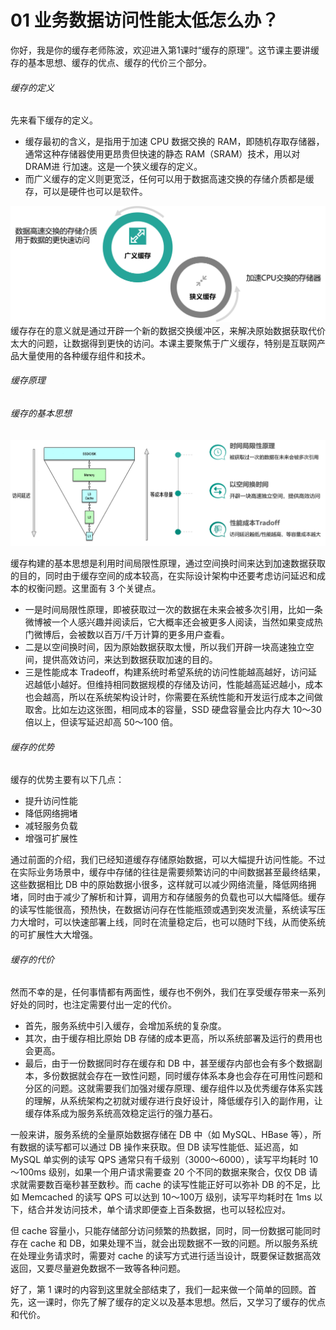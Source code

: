 01 业务数据访问性能太低怎么办？
=================

你好，我是你的缓存老师陈波，欢迎进入第1课时“缓存的原理”。这节课主要讲缓存的基本思想、缓存的优点、缓存的代价三个部分。

###### 缓存的定义

先来看下缓存的定义。

* 缓存最初的含义，是指用于加速 CPU 数据交换的 RAM，即随机存取存储器，通常这种存储器使用更昂贵但快速的静态 RAM（SRAM）技术，用以对 DRAM进 行加速。这是一个狭义缓存的定义。
* 而广义缓存的定义则更宽泛，任何可以用于数据高速交换的存储介质都是缓存，可以是硬件也可以是软件。

![img](assets/CgoB5l2kRNCAb-sUAABvQzE04y0542.png) 缓存存在的意义就是通过开辟一个新的数据交换缓冲区，来解决原始数据获取代价太大的问题，让数据得到更快的访问。本课主要聚焦于广义缓存，特别是互联网产品大量使用的各种缓存组件和技术。

###### 缓存原理

###### 缓存的基本思想

![img](assets/CgotOV2kRNCAA-2iAAFIp9OGLeU604.png)

缓存构建的基本思想是利用时间局限性原理，通过空间换时间来达到加速数据获取的目的，同时由于缓存空间的成本较高，在实际设计架构中还要考虑访问延迟和成本的权衡问题。这里面有 3 个关键点。

* 一是时间局限性原理，即被获取过一次的数据在未来会被多次引用，比如一条微博被一个人感兴趣并阅读后，它大概率还会被更多人阅读，当然如果变成热门微博后，会被数以百万/千万计算的更多用户查看。
* 二是以空间换时间，因为原始数据获取太慢，所以我们开辟一块高速独立空间，提供高效访问，来达到数据获取加速的目的。
* 三是性能成本 Tradeoff，构建系统时希望系统的访问性能越高越好，访问延迟越低小越好。但维持相同数据规模的存储及访问，性能越高延迟越小，成本也会越高，所以在系统架构设计时，你需要在系统性能和开发运行成本之间做取舍。比如左边这张图，相同成本的容量，SSD 硬盘容量会比内存大 10～30 倍以上，但读写延迟却高 50～100 倍。

###### 缓存的优势

缓存的优势主要有以下几点：

* 提升访问性能
* 降低网络拥堵
* 减轻服务负载
* 增强可扩展性

通过前面的介绍，我们已经知道缓存存储原始数据，可以大幅提升访问性能。不过在实际业务场景中，缓存中存储的往往是需要频繁访问的中间数据甚至最终结果，这些数据相比 DB 中的原始数据小很多，这样就可以减少网络流量，降低网络拥堵，同时由于减少了解析和计算，调用方和存储服务的负载也可以大幅降低。缓存的读写性能很高，预热快，在数据访问存在性能瓶颈或遇到突发流量，系统读写压力大增时，可以快速部署上线，同时在流量稳定后，也可以随时下线，从而使系统的可扩展性大大增强。

###### 缓存的代价

然而不幸的是，任何事情都有两面性，缓存也不例外，我们在享受缓存带来一系列好处的同时，也注定需要付出一定的代价。

* 首先，服务系统中引入缓存，会增加系统的复杂度。
* 其次，由于缓存相比原始 DB 存储的成本更高，所以系统部署及运行的费用也会更高。
* 最后，由于一份数据同时存在缓存和 DB 中，甚至缓存内部也会有多个数据副本，多份数据就会存在一致性问题，同时缓存体系本身也会存在可用性问题和分区的问题。这就需要我们加强对缓存原理、缓存组件以及优秀缓存体系实践的理解，从系统架构之初就对缓存进行良好设计，降低缓存引入的副作用，让缓存体系成为服务系统高效稳定运行的强力基石。

一般来讲，服务系统的全量原始数据存储在 DB 中（如 MySQL、HBase 等），所有数据的读写都可以通过 DB 操作来获取。但 DB 读写性能低、延迟高，如 MySQL 单实例的读写 QPS 通常只有千级别（3000～6000），读写平均耗时 10～100ms 级别，如果一个用户请求需要查 20 个不同的数据来聚合，仅仅 DB 请求就需要数百毫秒甚至数秒。而 cache 的读写性能正好可以弥补 DB 的不足，比如 Memcached 的读写 QPS 可以达到 10～100万 级别，读写平均耗时在 1ms 以下，结合并发访问技术，单个请求即便查上百条数据，也可以轻松应对。

但 cache 容量小，只能存储部分访问频繁的热数据，同时，同一份数据可能同时存在 cache 和 DB，如果处理不当，就会出现数据不一致的问题。所以服务系统在处理业务请求时，需要对 cache 的读写方式进行适当设计，既要保证数据高效返回，又要尽量避免数据不一致等各种问题。

好了，第 1 课时的内容到这里就全部结束了，我们一起来做一个简单的回顾。首先，这一课时，你先了解了缓存的定义以及基本思想。然后，又学习了缓存的优点和代价。
